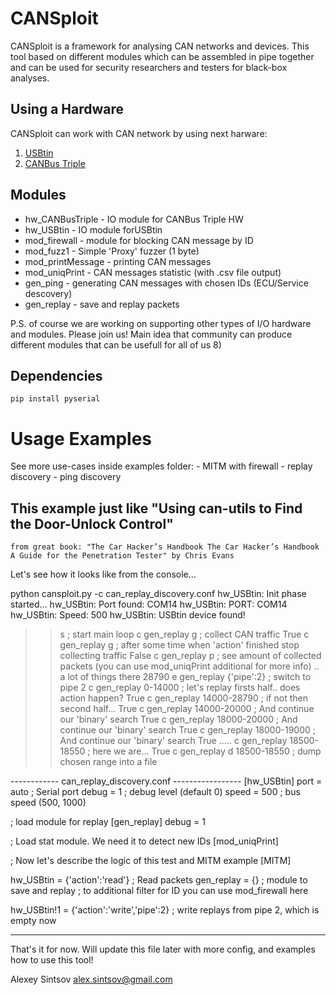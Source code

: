 # CANSploit

CANSploit is a framework for analysing CAN networks and devices.
This tool based on different modules which can be assembled in pipe together and
can be used for security researchers and testers for black-box analyses.

## Using a Hardware

CANSploit can work with CAN network by using next harware:

1. [USBtin](http://www.fischl.de/usbtin/)
2. [CANBus Triple](https://canb.us/)

## Modules

- hw_CANBusTriple  - IO module for CANBus Triple HW
- hw_USBtin        - IO module forUSBtin
- mod_firewall     - module for blocking CAN message by ID
- mod_fuzz1        - Simple 'Proxy' fuzzer  (1 byte)
- mod_printMessage - printing CAN messages
- mod_uniqPrint    - CAN messages statistic (with .csv file output)
- gen_ping	   - generating CAN messages with chosen IDs (ECU/Service descovery)
- gen_replay	   - save and replay packets

P.S. of course we are working on supporting other types of I/O hardware and modules. Please join us!
Main idea that community can produce different modules that can be usefull for all of us 8)

## Dependencies

    pip install pyserial


# Usage Examples
   See more use-cases inside examples folder:
        - MITM with firewall
        - replay discovery
        - ping discovery
##  This example just like "Using can-utils to Find the Door-Unlock Control" 
    from great book: "The Car Hacker’s Handbook The Car Hacker’s Handbook A Guide for the Penetration Tester" by Chris Evans         


Let's see how it looks like from the console...

 python cansploit.py -c can_replay_discovery.conf
 hw_USBtin: Init phase started...
 hw_USBtin: Port found: COM14
 hw_USBtin: PORT: COM14
 hw_USBtin: Speed: 500
 hw_USBtin: USBtin device found! 
 >> s                            ; start main loop 
 >> c gen_replay g               ; collect CAN traffic
 True
 >> c gen_replay g               ; after some time when 'action' finished stop collecting traffic
 False
 >> c gen_replay p               ; see amount of collected packets (you can use mod_uniqPrint additional for more info) .. a lot of things there
 >> 28790
 >> e gen_replay {'pipe':2}      ; switch to pipe 2
 >> c gen_replay 0-14000         ; let's replay firsts half.. does action happen?
 >> True
 >> c gen_replay 14000-28790     ; if not then second half...
 >> True
 >> c gen_replay 14000-20000     ; And continue our 'binary' search
 >> True
 >> c gen_replay 18000-20000     ; And continue our 'binary' search
 >> True
 >> c gen_replay 18000-19000    ; And continue our 'binary' search
 >> True
 .....
 >> c gen_replay 18500-18550    ; here we are...
 >> True
 >> c gen_replay d 18500-18550  ; dump chosen range into a file
 
------------ can_replay_discovery.conf -----------------
[hw_USBtin]
port = auto         ; Serial port
debug = 1           ; debug level (default 0)
speed = 500         ; bus speed (500, 1000)

; load module for replay
[gen_replay]
debug = 1

; Load stat module. We need it to detect new IDs
[mod_uniqPrint] 

; Now let's describe the logic of this test and MITM example
[MITM]

hw_USBtin = {'action':'read'}    ; Read packets
gen_replay = {}                  ; module to save and replay
                                 ; to additional filter for ID you can use mod_firewall here

hw_USBtin!1 = {'action':'write','pipe':2}  ; write replays from pipe 2, which is empty now

----------------------------------------------------------



That's it for now. Will update this file later with more config, and examples how to use this tool!


Alexey Sintsov
alex.sintsov@gmail.com

